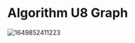 # Algorithm U8 Graph



![1649852411223](C:\Users\Lenovo\AppData\Roaming\Typora\typora-user-images\1649852411223.png)